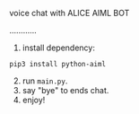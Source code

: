 voice chat with ALICE AIML BOT

............

1. install dependency:
```
pip3 install python-aiml
```
2. run  `main.py`.
3. say "bye" to ends chat.
4. enjoy!